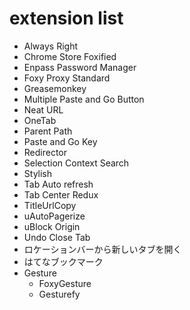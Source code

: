 # extension list

 * Always Right
 * Chrome Store Foxified
 * Enpass Password Manager
 * Foxy Proxy Standard
 * Greasemonkey
 * Multiple Paste and Go Button
 * Neat URL
 * OneTab
 * Parent Path
 * Paste and Go Key
 * Redirector
 * Selection Context Search
 * Stylish
 * Tab Auto refresh
 * Tab Center Redux
 * TitleUrlCopy
 * uAutoPagerize
 * uBlock Origin
 * Undo Close Tab
 * ロケーションバーから新しいタブを開く
 * はてなブックマーク
 * Gesture
   * FoxyGesture
   * Gesturefy

